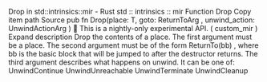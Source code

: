 Drop in std::intrinsics::mir - Rust
std
::
intrinsics
::
mir
Function
Drop
Copy item path
Source
pub fn Drop<T>(place: T, goto:
ReturnToArg
, unwind_action:
UnwindActionArg
)
🔬
This is a nightly-only experimental API. (
custom_mir
)
Expand description
Drop the contents of a place.
The first argument must be a place.
The second argument must be of the form
ReturnTo(bb)
, where
bb
is the basic block that
will be jumped to after the destructor returns.
The third argument describes what happens on unwind. It can be one of:
UnwindContinue
UnwindUnreachable
UnwindTerminate
UnwindCleanup
